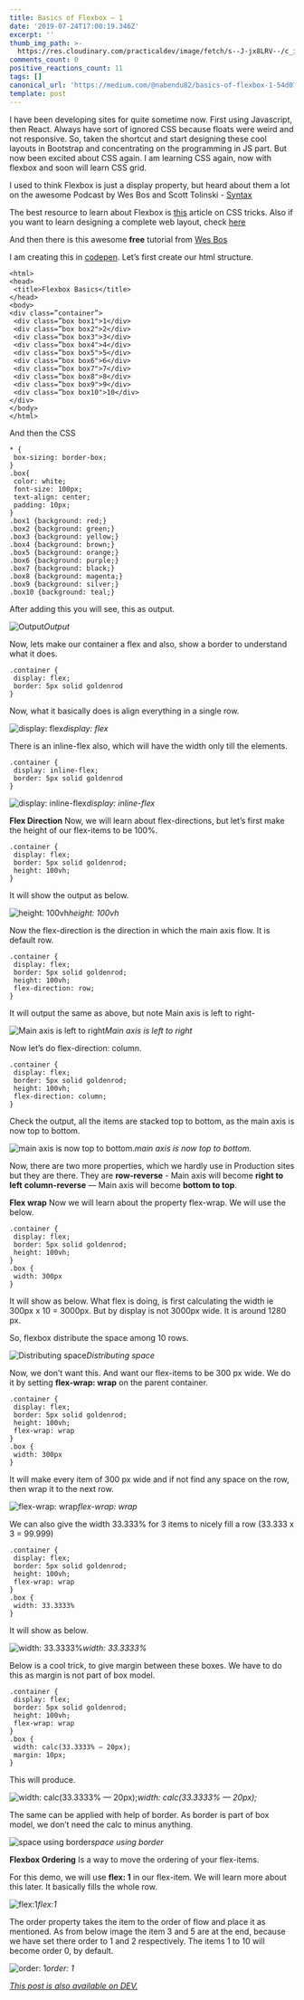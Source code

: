 ```yaml
---
title: Basics of Flexbox — 1
date: '2019-07-24T17:00:19.346Z'
excerpt: ''
thumb_img_path: >-
  https://res.cloudinary.com/practicaldev/image/fetch/s--J-jx8LRV--/c_imagga_scale,f_auto,fl_progressive,h_420,q_auto,w_1000/https://res.cloudinary.com/practicaldev/image/fetch/s--wcezvjTy--/c_imagga_scale%2Cf_auto%2Cfl_progressive%2Ch_420%2Cq_auto%2Cw_1000/https://thepracticaldev.s3.amazonaws.com/i/uge65ittv4nin12xg1db.jpeg
comments_count: 0
positive_reactions_count: 11
tags: []
canonical_url: 'https://medium.com/@nabendu82/basics-of-flexbox-1-54d07f3b8b01'
template: post
---
```

I have been developing sites for quite sometime now. First using Javascript, then React. Always have sort of ignored CSS because floats were weird and not responsive. So, taken the shortcut and start designing these cool layouts in Bootstrap and concentrating on the programming in JS part. But now been excited about CSS again. I am learning CSS again, now with flexbox and soon will learn CSS grid.

I used to think Flexbox is just a display property, but heard about them a lot on the awesome Podcast by Wes Bos and Scott Tolinski - [Syntax](https://syntax.fm/)

The best resource to learn about Flexbox is [this](https://css-tricks.com/snippets/css/a-guide-to-flexbox/) article on CSS tricks. Also if you want to learn designing a complete web layout, check [here](https://css-tricks.com/designing-a-product-page-layout-with-flexbox/)

And then there is this awesome **free** tutorial from [Wes Bos](https://flexbox.io/)

I am creating this in [codepen](https://codepen.io/nabendu82/pen/mLRxLR). Let’s first create our html structure.

```
<html>
<head>
 <title>Flexbox Basics</title>
</head>
<body>
<div class=”container”>
 <div class=”box box1">1</div>
 <div class=”box box2">2</div>
 <div class=”box box3">3</div>
 <div class=”box box4">4</div>
 <div class=”box box5">5</div>
 <div class=”box box6">6</div>
 <div class=”box box7">7</div>
 <div class=”box box8">8</div>
 <div class=”box box9">9</div>
 <div class=”box box10">10</div>
</div>
</body>
</html>
```

And then the CSS

```
* {
 box-sizing: border-box;
}
.box{
 color: white;
 font-size: 100px;
 text-align: center;
 padding: 10px;
}
.box1 {background: red;}
.box2 {background: green;}
.box3 {background: yellow;}
.box4 {background: brown;}
.box5 {background: orange;}
.box6 {background: purple;}
.box7 {background: black;}
.box8 {background: magenta;}
.box9 {background: silver;}
.box10 {background: teal;}
```

After adding this you will see, this as output.

![Output](https://cdn-images-1.medium.com/max/2836/1*h4EUTkAh--FueNdtt8_-lg.png)*Output*

Now, lets make our container a flex and also, show a border to understand what it does.

```
.container {
 display: flex;
 border: 5px solid goldenrod
}
```

Now, what it basically does is align everything in a single row.

![display: flex](https://cdn-images-1.medium.com/max/2850/1*IjXZqlZJrhiqVHPQxavZ9A.png)*display: flex*

There is an inline-flex also, which will have the width only till the elements.

```
.container {
 display: inline-flex;
 border: 5px solid goldenrod
}
```

![display: inline-flex](https://cdn-images-1.medium.com/max/2848/1*cEmmEJGbiG2xNxVRmpRLfw.png)*display: inline-flex*

**Flex Direction**
Now, we will learn about flex-directions, but let’s first make the height of our flex-items to be 100%.

```
.container {
 display: flex;
 border: 5px solid goldenrod;
 height: 100vh;
}
```

It will show the output as below.

![height: 100vh](https://cdn-images-1.medium.com/max/2840/1*NOeM8s7UB1PWZOKcbPllpg.png)*height: 100vh*

Now the flex-direction is the direction in which the main axis flow. It is default row.

```
.container {
 display: flex;
 border: 5px solid goldenrod;
 height: 100vh;
 flex-direction: row;
}
```

It will output the same as above, but note Main axis is left to right-

![Main axis is left to right](https://cdn-images-1.medium.com/max/2840/1*rtfeFW3EBpv3_lIDzbUhnQ.png)*Main axis is left to right*

Now let’s do flex-direction: column.

```
.container {
 display: flex;
 border: 5px solid goldenrod;
 height: 100vh;
 flex-direction: column;
}
```

Check the output, all the items are stacked top to bottom, as the main axis is now top to bottom.

![main axis is now top to bottom.](https://cdn-images-1.medium.com/max/2838/1*z0W0W53K8bgbilKh7horDQ.png)*main axis is now top to bottom.*

Now, there are two more properties, which we hardly use in Production sites but they are there. They are 
**row-reverse** - Main axis will become **right to left**
**column-reverse** — Main axis will become **bottom to top**.

**Flex wrap**
Now we will learn about the property flex-wrap. We will use the below.

```
.container {
 display: flex;
 border: 5px solid goldenrod;
 height: 100vh;
}
.box {
 width: 300px
}
```

It will show as below. What flex is doing, is first calculating the width ie 300px x 10 = 3000px. But by display is not 3000px wide. It is around 1280 px.

So, flexbox distribute the space among 10 rows.

![Distributing space](https://cdn-images-1.medium.com/max/2832/1*zq87AHQHTjgBpblZhB8HyA.png)*Distributing space*

Now, we don’t want this. And want our flex-items to be 300 px wide. We do it by setting **flex-wrap: wrap** on the parent container.

```
.container {
 display: flex;
 border: 5px solid goldenrod;
 height: 100vh;
 flex-wrap: wrap
}
.box {
 width: 300px
}
```

It will make every item of 300 px wide and if not find any space on the row, then wrap it to the next row.

![flex-wrap: wrap](https://cdn-images-1.medium.com/max/2830/1*Xwk9ZllA61Qw2FzBYLMk-w.png)*flex-wrap: wrap*

We can also give the width 33.333% for 3 items to nicely fill a row (33.333 x 3 = 99.999)

```
.container {
 display: flex;
 border: 5px solid goldenrod;
 height: 100vh;
 flex-wrap: wrap
}
.box {
 width: 33.3333%
}
```

It will show as below.

![width: 33.3333%](https://cdn-images-1.medium.com/max/2832/1*wPN8b_-DG0d-BWK2axp6Tg.png)*width: 33.3333%*

Below is a cool trick, to give margin between these boxes. We have to do this as margin is not part of box model.

```
.container {
 display: flex;
 border: 5px solid goldenrod;
 height: 100vh;
 flex-wrap: wrap
}
.box {
 width: calc(33.3333% — 20px);
 margin: 10px;
}
```

This will produce.

![width: calc(33.3333% — 20px);](https://cdn-images-1.medium.com/max/2826/1*oHSxGNxbFDzaFbyev1Bx3Q.png)*width: calc(33.3333% — 20px);*

The same can be applied with help of border. As border is part of box model, we don’t need the calc to minus anything.

![space using border](https://cdn-images-1.medium.com/max/2838/1*p9UH7q0rmjwQqkb_0Tf6Zw.png)*space using border*

**Flexbox Ordering**
Is a way to move the ordering of your flex-items.

For this demo, we will use **flex: 1** in our flex-item. We will learn more about this later. It basically fills the whole row.

![flex:1](https://cdn-images-1.medium.com/max/2844/1*cKavXy-m_PdQtHap1tf7aw.png)*flex:1*

The order property takes the item to the order of flow and place it as mentioned. As from below image the item 3 and 5 are at the end, because we have set there order to 1 and 2 respectively. The items 1 to 10 will become order 0, by default.

![order: 1](https://cdn-images-1.medium.com/max/2850/1*wc1LF0O2AzTTl1Kv2g-YFQ.png)*order: 1*


*[This post is also available on DEV.](https://dev.to/nabendu82/basics-of-flexbox-1-4dnk)*


<script>
const parent = document.getElementsByTagName('head')[0];
const script = document.createElement('script');
script.type = 'text/javascript';
script.src = 'https://cdnjs.cloudflare.com/ajax/libs/iframe-resizer/4.1.1/iframeResizer.min.js';
script.charset = 'utf-8';
script.onload = function() {
    window.iFrameResize({}, '.liquidTag');
};
parent.appendChild(script);
</script>    

